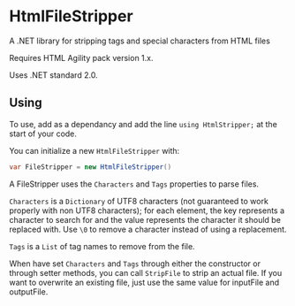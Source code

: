 # HtmlFileStripper
A .NET library for stripping tags and special characters from HTML files

Requires HTML Agility pack version 1.x.

Uses .NET standard 2.0.

## Using

To use, add as a dependancy and add the line `using HtmlStripper;` at the start of your code.

You can initialize a new `HtmlFileStripper` with:
```C#
var FileStripper = new HtmlFileStripper()
```

A FileStripper uses the `Characters` and `Tags` properties to parse files. 

`Characters` is a `Dictionary` of UTF8 characters (not guaranteed to work properly with non UTF8 characters); for each element, the key represents a character to search for and the value represents the character it should be replaced with. Use `\0` to remove a character instead of using a replacement.

`Tags` is a `List` of tag names to remove from the file.

When have set `Characters` and `Tags` through either the constructor or through setter methods, you can call `StripFile` to strip an actual file. If you want to overwrite an existing file, just use the same value for inputFile and outputFile.
